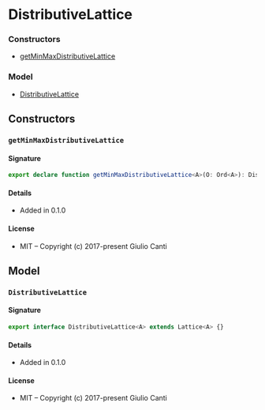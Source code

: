 
# DistributiveLattice







### Constructors

* [getMinMaxDistributiveLattice](#getminmaxdistributivelattice)

### Model

* [DistributiveLattice](#distributivelattice)

## Constructors


### `getMinMaxDistributiveLattice`




#### Signature

```typescript
export declare function getMinMaxDistributiveLattice<A>(O: Ord<A>): DistributiveLattice<A>

```

#### Details

* Added in 0.1.0


#### License

* MIT – Copyright (c) 2017-present Giulio Canti

## Model


### `DistributiveLattice`




#### Signature

```typescript
export interface DistributiveLattice<A> extends Lattice<A> {}
```

#### Details

* Added in 0.1.0


#### License

* MIT – Copyright (c) 2017-present Giulio Canti